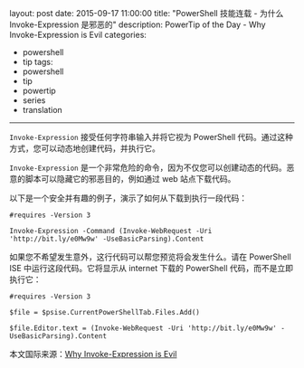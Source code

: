 ﻿layout: post
date: 2015-09-17 11:00:00
title: "PowerShell 技能连载 - 为什么 Invoke-Expression 是邪恶的"
description: PowerTip of the Day - Why Invoke-Expression is Evil
categories:
- powershell
- tip
tags:
- powershell
- tip
- powertip
- series
- translation
---
`Invoke-Expression` 接受任何字符串输入并将它视为 PowerShell 代码。通过这种方式，您可以动态地创建代码，并执行它。

`Invoke-Expression` 是一个非常危险的命令，因为不仅您可以创建动态的代码。恶意的脚本可以隐藏它的邪恶目的，例如通过 web 站点下载代码。

以下是一个安全并有趣的例子，演示了如何从下载到执行一段代码：

    #requires -Version 3
    
    Invoke-Expression -Command (Invoke-WebRequest -Uri 'http://bit.ly/e0Mw9w' -UseBasicParsing).Content

如果您不希望发生意外，这行代码可以帮您预览将会发生什么。请在 PowerShell ISE 中运行这段代码。它将显示从 internet 下载的 PowerShell 代码，而不是立即执行它：

    #requires -Version 3
    
    $file = $psise.CurrentPowerShellTab.Files.Add()
    
    $file.Editor.text = (Invoke-WebRequest -Uri 'http://bit.ly/e0Mw9w' -UseBasicParsing).Content

<!--more-->
本文国际来源：[Why Invoke-Expression is Evil](http://powershell.com/cs/blogs/tips/archive/2015/09/17/why-invoke-expression-is-evil.aspx)
